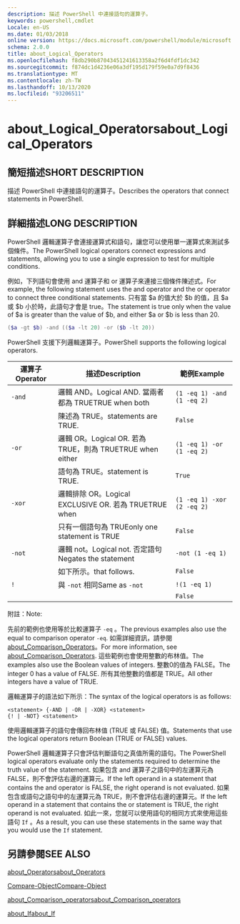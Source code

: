 ```yaml
---
description: 描述 PowerShell 中連接語句的運算子。
keywords: powershell,cmdlet
Locale: en-US
ms.date: 01/03/2018
online version: https://docs.microsoft.com/powershell/module/microsoft.powershell.core/about/about_logical_operators?view=powershell-7.1&WT.mc_id=ps-gethelp
schema: 2.0.0
title: about_Logical_Operators
ms.openlocfilehash: f8db290b87043451241613358a2f6d4fdf1dc342
ms.sourcegitcommit: f874dc1d4236e06a3df195d179f59e0a7d9f8436
ms.translationtype: MT
ms.contentlocale: zh-TW
ms.lasthandoff: 10/13/2020
ms.locfileid: "93206511"
---
```

# <a name="about_logical_operators"></a><span data-ttu-id="eb82d-104">about_Logical_Operators</span><span class="sxs-lookup"><span data-stu-id="eb82d-104">about_Logical_Operators</span></span>

## <a name="short-description"></a><span data-ttu-id="eb82d-105">簡短描述</span><span class="sxs-lookup"><span data-stu-id="eb82d-105">SHORT DESCRIPTION</span></span>
<span data-ttu-id="eb82d-106">描述 PowerShell 中連接語句的運算子。</span><span class="sxs-lookup"><span data-stu-id="eb82d-106">Describes the operators that connect statements in PowerShell.</span></span>

## <a name="long-description"></a><span data-ttu-id="eb82d-107">詳細描述</span><span class="sxs-lookup"><span data-stu-id="eb82d-107">LONG DESCRIPTION</span></span>

<span data-ttu-id="eb82d-108">PowerShell 邏輯運算子會連接運算式和語句，讓您可以使用單一運算式來測試多個條件。</span><span class="sxs-lookup"><span data-stu-id="eb82d-108">The PowerShell logical operators connect expressions and statements, allowing you to use a single expression to test for multiple conditions.</span></span>

<span data-ttu-id="eb82d-109">例如，下列語句會使用 and 運算子和 or 運算子來連接三個條件陳述式。</span><span class="sxs-lookup"><span data-stu-id="eb82d-109">For example, the following statement uses the and operator and the or operator to connect three conditional statements.</span></span> <span data-ttu-id="eb82d-110">只有當 $a 的值大於 $b 的值，且 $a 或 $b 小於時，此語句才會是 true。</span><span class="sxs-lookup"><span data-stu-id="eb82d-110">The statement is true only when the value of $a is greater than the value of $b, and either $a or $b is less than</span></span>
20.

```powershell
($a -gt $b) -and (($a -lt 20) -or ($b -lt 20))
```

<span data-ttu-id="eb82d-111">PowerShell 支援下列邏輯運算子。</span><span class="sxs-lookup"><span data-stu-id="eb82d-111">PowerShell supports the following logical operators.</span></span>

|<span data-ttu-id="eb82d-112">運算子</span><span class="sxs-lookup"><span data-stu-id="eb82d-112">Operator</span></span>|<span data-ttu-id="eb82d-113">描述</span><span class="sxs-lookup"><span data-stu-id="eb82d-113">Description</span></span>                        |<span data-ttu-id="eb82d-114">範例</span><span class="sxs-lookup"><span data-stu-id="eb82d-114">Example</span></span>                   |
|--------|-----------------------------------|--------------------------|
|`-and`  |<span data-ttu-id="eb82d-115">邏輯 AND。</span><span class="sxs-lookup"><span data-stu-id="eb82d-115">Logical AND.</span></span> <span data-ttu-id="eb82d-116">當兩者都為 TRUE</span><span class="sxs-lookup"><span data-stu-id="eb82d-116">TRUE when both</span></span>        |`(1 -eq 1) -and (1 -eq 2)`|
|        |<span data-ttu-id="eb82d-117">陳述為 TRUE。</span><span class="sxs-lookup"><span data-stu-id="eb82d-117">statements are TRUE.</span></span>               |`False`                   |
|`-or`   |<span data-ttu-id="eb82d-118">邏輯 OR。</span><span class="sxs-lookup"><span data-stu-id="eb82d-118">Logical OR.</span></span> <span data-ttu-id="eb82d-119">若為 TRUE，則為 TRUE</span><span class="sxs-lookup"><span data-stu-id="eb82d-119">TRUE when either</span></span>       |`(1 -eq 1) -or (1 -eq 2)` |
|        |<span data-ttu-id="eb82d-120">語句為 TRUE。</span><span class="sxs-lookup"><span data-stu-id="eb82d-120">statement is TRUE.</span></span>                 |`True`                    |
|`-xor`  |<span data-ttu-id="eb82d-121">邏輯排除 OR。</span><span class="sxs-lookup"><span data-stu-id="eb82d-121">Logical EXCLUSIVE OR.</span></span> <span data-ttu-id="eb82d-122">若為 TRUE</span><span class="sxs-lookup"><span data-stu-id="eb82d-122">TRUE when</span></span>    |`(1 -eq 1) -xor (2 -eq 2)`|
|        |<span data-ttu-id="eb82d-123">只有一個語句為 TRUE</span><span class="sxs-lookup"><span data-stu-id="eb82d-123">only one statement is TRUE</span></span>         |`False`                   |
|`-not`  |<span data-ttu-id="eb82d-124">邏輯 not。</span><span class="sxs-lookup"><span data-stu-id="eb82d-124">Logical not.</span></span> <span data-ttu-id="eb82d-125">否定語句</span><span class="sxs-lookup"><span data-stu-id="eb82d-125">Negates the statement</span></span> |`-not (1 -eq 1)`          |
|        |<span data-ttu-id="eb82d-126">如下所示。</span><span class="sxs-lookup"><span data-stu-id="eb82d-126">that follows.</span></span>                      |`False`                   |
|`!`     |<span data-ttu-id="eb82d-127">與 `-not` 相同</span><span class="sxs-lookup"><span data-stu-id="eb82d-127">Same as `-not`</span></span>                     |`!(1 -eq 1)`              |
|        |                                   |`False`                   |

 <span data-ttu-id="eb82d-128">附註：</span><span class="sxs-lookup"><span data-stu-id="eb82d-128">Note:</span></span>

<span data-ttu-id="eb82d-129">先前的範例也使用等於比較運算子 `-eq` 。</span><span class="sxs-lookup"><span data-stu-id="eb82d-129">The previous examples also use the equal to comparison operator `-eq`.</span></span> <span data-ttu-id="eb82d-130">如需詳細資訊，請參閱 [about_Comparison_Operators](about_Comparison_Operators.md)。</span><span class="sxs-lookup"><span data-stu-id="eb82d-130">For more information, see [about_Comparison_Operators](about_Comparison_Operators.md).</span></span> <span data-ttu-id="eb82d-131">這些範例也會使用整數的布林值。</span><span class="sxs-lookup"><span data-stu-id="eb82d-131">The examples also use the Boolean values of integers.</span></span> <span data-ttu-id="eb82d-132">整數0的值為 FALSE。</span><span class="sxs-lookup"><span data-stu-id="eb82d-132">The integer 0 has a value of FALSE.</span></span> <span data-ttu-id="eb82d-133">所有其他整數的值都是 TRUE。</span><span class="sxs-lookup"><span data-stu-id="eb82d-133">All other integers have a value of TRUE.</span></span>

<span data-ttu-id="eb82d-134">邏輯運算子的語法如下所示：</span><span class="sxs-lookup"><span data-stu-id="eb82d-134">The syntax of the logical operators is as follows:</span></span>

```
<statement> {-AND | -OR | -XOR} <statement>
{! | -NOT} <statement>
```

<span data-ttu-id="eb82d-135">使用邏輯運算子的語句會傳回布林值 (TRUE 或 FALSE) 值。</span><span class="sxs-lookup"><span data-stu-id="eb82d-135">Statements that use the logical operators return Boolean (TRUE or FALSE) values.</span></span>

<span data-ttu-id="eb82d-136">PowerShell 邏輯運算子只會評估判斷語句之真值所需的語句。</span><span class="sxs-lookup"><span data-stu-id="eb82d-136">The PowerShell logical operators evaluate only the statements required to determine the truth value of the statement.</span></span> <span data-ttu-id="eb82d-137">如果包含 and 運算子之語句中的左運算元為 FALSE，則不會評估右邊的運算元。</span><span class="sxs-lookup"><span data-stu-id="eb82d-137">If the left operand in a statement that contains the and operator is FALSE, the right operand is not evaluated.</span></span>
<span data-ttu-id="eb82d-138">如果包含或語句之語句中的左運算元為 TRUE，則不會評估右邊的運算元。</span><span class="sxs-lookup"><span data-stu-id="eb82d-138">If the left operand in a statement that contains the or statement is TRUE, the right operand is not evaluated.</span></span> <span data-ttu-id="eb82d-139">如此一來，您就可以使用語句的相同方式來使用這些語句 `If` 。</span><span class="sxs-lookup"><span data-stu-id="eb82d-139">As a result, you can use these statements in the same way that you would use the `If` statement.</span></span>

## <a name="see-also"></a><span data-ttu-id="eb82d-140">另請參閱</span><span class="sxs-lookup"><span data-stu-id="eb82d-140">SEE ALSO</span></span>

[<span data-ttu-id="eb82d-141">about_Operators</span><span class="sxs-lookup"><span data-stu-id="eb82d-141">about_Operators</span></span>](about_Operators.md)

[<span data-ttu-id="eb82d-142">Compare-Object</span><span class="sxs-lookup"><span data-stu-id="eb82d-142">Compare-Object</span></span>](xref:Microsoft.PowerShell.Utility.Compare-Object)

[<span data-ttu-id="eb82d-143">about_Comparison_operators</span><span class="sxs-lookup"><span data-stu-id="eb82d-143">about_Comparison_operators</span></span>](about_Comparison_Operators.md)

[<span data-ttu-id="eb82d-144">about_If</span><span class="sxs-lookup"><span data-stu-id="eb82d-144">about_If</span></span>](about_If.md)

